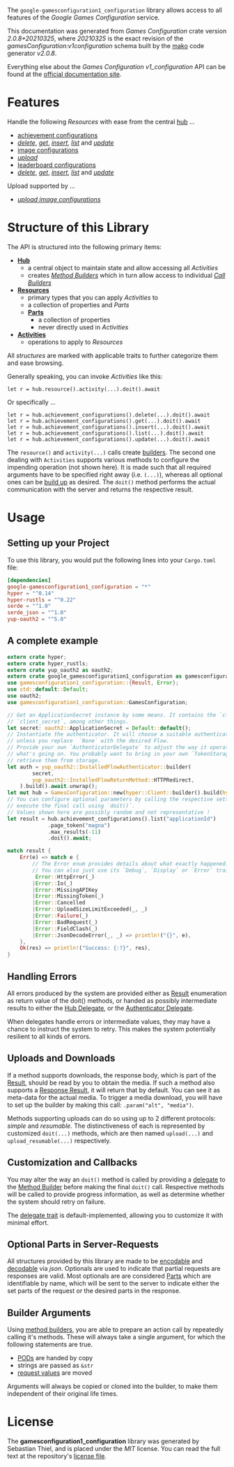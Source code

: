<!---
DO NOT EDIT !
This file was generated automatically from 'src/mako/api/README.md.mako'
DO NOT EDIT !
-->
The `google-gamesconfiguration1_configuration` library allows access to all features of the *Google Games Configuration* service.

This documentation was generated from *Games Configuration* crate version *2.0.8+20210325*, where *20210325* is the exact revision of the *gamesConfiguration:v1configuration* schema built by the [mako](http://www.makotemplates.org/) code generator *v2.0.8*.

Everything else about the *Games Configuration* *v1_configuration* API can be found at the
[official documentation site](https://developers.google.com/games/).
# Features

Handle the following *Resources* with ease from the central [hub](https://docs.rs/google-gamesconfiguration1_configuration/2.0.8+20210325/google_gamesconfiguration1_configuration/GamesConfiguration) ... 

* [achievement configurations](https://docs.rs/google-gamesconfiguration1_configuration/2.0.8+20210325/google_gamesconfiguration1_configuration/api::AchievementConfiguration)
 * [*delete*](https://docs.rs/google-gamesconfiguration1_configuration/2.0.8+20210325/google_gamesconfiguration1_configuration/api::AchievementConfigurationDeleteCall), [*get*](https://docs.rs/google-gamesconfiguration1_configuration/2.0.8+20210325/google_gamesconfiguration1_configuration/api::AchievementConfigurationGetCall), [*insert*](https://docs.rs/google-gamesconfiguration1_configuration/2.0.8+20210325/google_gamesconfiguration1_configuration/api::AchievementConfigurationInsertCall), [*list*](https://docs.rs/google-gamesconfiguration1_configuration/2.0.8+20210325/google_gamesconfiguration1_configuration/api::AchievementConfigurationListCall) and [*update*](https://docs.rs/google-gamesconfiguration1_configuration/2.0.8+20210325/google_gamesconfiguration1_configuration/api::AchievementConfigurationUpdateCall)
* [image configurations](https://docs.rs/google-gamesconfiguration1_configuration/2.0.8+20210325/google_gamesconfiguration1_configuration/api::ImageConfiguration)
 * [*upload*](https://docs.rs/google-gamesconfiguration1_configuration/2.0.8+20210325/google_gamesconfiguration1_configuration/api::ImageConfigurationUploadCall)
* [leaderboard configurations](https://docs.rs/google-gamesconfiguration1_configuration/2.0.8+20210325/google_gamesconfiguration1_configuration/api::LeaderboardConfiguration)
 * [*delete*](https://docs.rs/google-gamesconfiguration1_configuration/2.0.8+20210325/google_gamesconfiguration1_configuration/api::LeaderboardConfigurationDeleteCall), [*get*](https://docs.rs/google-gamesconfiguration1_configuration/2.0.8+20210325/google_gamesconfiguration1_configuration/api::LeaderboardConfigurationGetCall), [*insert*](https://docs.rs/google-gamesconfiguration1_configuration/2.0.8+20210325/google_gamesconfiguration1_configuration/api::LeaderboardConfigurationInsertCall), [*list*](https://docs.rs/google-gamesconfiguration1_configuration/2.0.8+20210325/google_gamesconfiguration1_configuration/api::LeaderboardConfigurationListCall) and [*update*](https://docs.rs/google-gamesconfiguration1_configuration/2.0.8+20210325/google_gamesconfiguration1_configuration/api::LeaderboardConfigurationUpdateCall)


Upload supported by ...

* [*upload image configurations*](https://docs.rs/google-gamesconfiguration1_configuration/2.0.8+20210325/google_gamesconfiguration1_configuration/api::ImageConfigurationUploadCall)



# Structure of this Library

The API is structured into the following primary items:

* **[Hub](https://docs.rs/google-gamesconfiguration1_configuration/2.0.8+20210325/google_gamesconfiguration1_configuration/GamesConfiguration)**
    * a central object to maintain state and allow accessing all *Activities*
    * creates [*Method Builders*](https://docs.rs/google-gamesconfiguration1_configuration/2.0.8+20210325/google_gamesconfiguration1_configuration/client::MethodsBuilder) which in turn
      allow access to individual [*Call Builders*](https://docs.rs/google-gamesconfiguration1_configuration/2.0.8+20210325/google_gamesconfiguration1_configuration/client::CallBuilder)
* **[Resources](https://docs.rs/google-gamesconfiguration1_configuration/2.0.8+20210325/google_gamesconfiguration1_configuration/client::Resource)**
    * primary types that you can apply *Activities* to
    * a collection of properties and *Parts*
    * **[Parts](https://docs.rs/google-gamesconfiguration1_configuration/2.0.8+20210325/google_gamesconfiguration1_configuration/client::Part)**
        * a collection of properties
        * never directly used in *Activities*
* **[Activities](https://docs.rs/google-gamesconfiguration1_configuration/2.0.8+20210325/google_gamesconfiguration1_configuration/client::CallBuilder)**
    * operations to apply to *Resources*

All *structures* are marked with applicable traits to further categorize them and ease browsing.

Generally speaking, you can invoke *Activities* like this:

```Rust,ignore
let r = hub.resource().activity(...).doit().await
```

Or specifically ...

```ignore
let r = hub.achievement_configurations().delete(...).doit().await
let r = hub.achievement_configurations().get(...).doit().await
let r = hub.achievement_configurations().insert(...).doit().await
let r = hub.achievement_configurations().list(...).doit().await
let r = hub.achievement_configurations().update(...).doit().await
```

The `resource()` and `activity(...)` calls create [builders][builder-pattern]. The second one dealing with `Activities` 
supports various methods to configure the impending operation (not shown here). It is made such that all required arguments have to be 
specified right away (i.e. `(...)`), whereas all optional ones can be [build up][builder-pattern] as desired.
The `doit()` method performs the actual communication with the server and returns the respective result.

# Usage

## Setting up your Project

To use this library, you would put the following lines into your `Cargo.toml` file:

```toml
[dependencies]
google-gamesconfiguration1_configuration = "*"
hyper = "^0.14"
hyper-rustls = "^0.22"
serde = "^1.0"
serde_json = "^1.0"
yup-oauth2 = "^5.0"
```

## A complete example

```Rust
extern crate hyper;
extern crate hyper_rustls;
extern crate yup_oauth2 as oauth2;
extern crate google_gamesconfiguration1_configuration as gamesconfiguration1_configuration;
use gamesconfiguration1_configuration::{Result, Error};
use std::default::Default;
use oauth2;
use gamesconfiguration1_configuration::GamesConfiguration;

// Get an ApplicationSecret instance by some means. It contains the `client_id` and 
// `client_secret`, among other things.
let secret: oauth2::ApplicationSecret = Default::default();
// Instantiate the authenticator. It will choose a suitable authentication flow for you, 
// unless you replace  `None` with the desired Flow.
// Provide your own `AuthenticatorDelegate` to adjust the way it operates and get feedback about 
// what's going on. You probably want to bring in your own `TokenStorage` to persist tokens and
// retrieve them from storage.
let auth = yup_oauth2::InstalledFlowAuthenticator::builder(
        secret,
        yup_oauth2::InstalledFlowReturnMethod::HTTPRedirect,
    ).build().await.unwrap();
let mut hub = GamesConfiguration::new(hyper::Client::builder().build(hyper_rustls::HttpsConnector::with_native_roots()), auth);
// You can configure optional parameters by calling the respective setters at will, and
// execute the final call using `doit()`.
// Values shown here are possibly random and not representative !
let result = hub.achievement_configurations().list("applicationId")
             .page_token("magna")
             .max_results(-11)
             .doit().await;

match result {
    Err(e) => match e {
        // The Error enum provides details about what exactly happened.
        // You can also just use its `Debug`, `Display` or `Error` traits
         Error::HttpError(_)
        |Error::Io(_)
        |Error::MissingAPIKey
        |Error::MissingToken(_)
        |Error::Cancelled
        |Error::UploadSizeLimitExceeded(_, _)
        |Error::Failure(_)
        |Error::BadRequest(_)
        |Error::FieldClash(_)
        |Error::JsonDecodeError(_, _) => println!("{}", e),
    },
    Ok(res) => println!("Success: {:?}", res),
}

```
## Handling Errors

All errors produced by the system are provided either as [Result](https://docs.rs/google-gamesconfiguration1_configuration/2.0.8+20210325/google_gamesconfiguration1_configuration/client::Result) enumeration as return value of
the doit() methods, or handed as possibly intermediate results to either the 
[Hub Delegate](https://docs.rs/google-gamesconfiguration1_configuration/2.0.8+20210325/google_gamesconfiguration1_configuration/client::Delegate), or the [Authenticator Delegate](https://docs.rs/yup-oauth2/*/yup_oauth2/trait.AuthenticatorDelegate.html).

When delegates handle errors or intermediate values, they may have a chance to instruct the system to retry. This 
makes the system potentially resilient to all kinds of errors.

## Uploads and Downloads
If a method supports downloads, the response body, which is part of the [Result](https://docs.rs/google-gamesconfiguration1_configuration/2.0.8+20210325/google_gamesconfiguration1_configuration/client::Result), should be
read by you to obtain the media.
If such a method also supports a [Response Result](https://docs.rs/google-gamesconfiguration1_configuration/2.0.8+20210325/google_gamesconfiguration1_configuration/client::ResponseResult), it will return that by default.
You can see it as meta-data for the actual media. To trigger a media download, you will have to set up the builder by making
this call: `.param("alt", "media")`.

Methods supporting uploads can do so using up to 2 different protocols: 
*simple* and *resumable*. The distinctiveness of each is represented by customized 
`doit(...)` methods, which are then named `upload(...)` and `upload_resumable(...)` respectively.

## Customization and Callbacks

You may alter the way an `doit()` method is called by providing a [delegate](https://docs.rs/google-gamesconfiguration1_configuration/2.0.8+20210325/google_gamesconfiguration1_configuration/client::Delegate) to the 
[Method Builder](https://docs.rs/google-gamesconfiguration1_configuration/2.0.8+20210325/google_gamesconfiguration1_configuration/client::CallBuilder) before making the final `doit()` call. 
Respective methods will be called to provide progress information, as well as determine whether the system should 
retry on failure.

The [delegate trait](https://docs.rs/google-gamesconfiguration1_configuration/2.0.8+20210325/google_gamesconfiguration1_configuration/client::Delegate) is default-implemented, allowing you to customize it with minimal effort.

## Optional Parts in Server-Requests

All structures provided by this library are made to be [encodable](https://docs.rs/google-gamesconfiguration1_configuration/2.0.8+20210325/google_gamesconfiguration1_configuration/client::RequestValue) and 
[decodable](https://docs.rs/google-gamesconfiguration1_configuration/2.0.8+20210325/google_gamesconfiguration1_configuration/client::ResponseResult) via *json*. Optionals are used to indicate that partial requests are responses 
are valid.
Most optionals are are considered [Parts](https://docs.rs/google-gamesconfiguration1_configuration/2.0.8+20210325/google_gamesconfiguration1_configuration/client::Part) which are identifiable by name, which will be sent to 
the server to indicate either the set parts of the request or the desired parts in the response.

## Builder Arguments

Using [method builders](https://docs.rs/google-gamesconfiguration1_configuration/2.0.8+20210325/google_gamesconfiguration1_configuration/client::CallBuilder), you are able to prepare an action call by repeatedly calling it's methods.
These will always take a single argument, for which the following statements are true.

* [PODs][wiki-pod] are handed by copy
* strings are passed as `&str`
* [request values](https://docs.rs/google-gamesconfiguration1_configuration/2.0.8+20210325/google_gamesconfiguration1_configuration/client::RequestValue) are moved

Arguments will always be copied or cloned into the builder, to make them independent of their original life times.

[wiki-pod]: http://en.wikipedia.org/wiki/Plain_old_data_structure
[builder-pattern]: http://en.wikipedia.org/wiki/Builder_pattern
[google-go-api]: https://github.com/google/google-api-go-client

# License
The **gamesconfiguration1_configuration** library was generated by Sebastian Thiel, and is placed 
under the *MIT* license.
You can read the full text at the repository's [license file][repo-license].

[repo-license]: https://github.com/Byron/google-apis-rsblob/main/LICENSE.md

